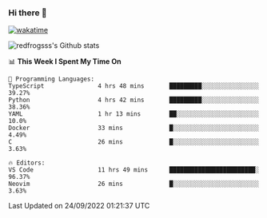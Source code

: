 ### Hi there 👋

[![wakatime](https://wakatime.com/badge/user/2cbd8003-b8b8-4565-92d7-ad9c23ff1846.svg)](https://wakatime.com/@2cbd8003-b8b8-4565-92d7-ad9c23ff1846)

<img src="https://github-readme-stats.vercel.app/api?username=redfrogsss&show_icons=true" alt="redfrogsss's Github stats"></img>

<!--START_SECTION:waka-->
📊 **This Week I Spent My Time On** 

```text
💬 Programming Languages: 
TypeScript               4 hrs 48 mins       █████████░░░░░░░░░░░░░░░░   39.27% 
Python                   4 hrs 42 mins       █████████░░░░░░░░░░░░░░░░   38.36% 
YAML                     1 hr 13 mins        ██░░░░░░░░░░░░░░░░░░░░░░░   10.0% 
Docker                   33 mins             █░░░░░░░░░░░░░░░░░░░░░░░░   4.49% 
C                        26 mins             █░░░░░░░░░░░░░░░░░░░░░░░░   3.63%

🔥 Editors: 
VS Code                  11 hrs 49 mins      ████████████████████████░   96.37% 
Neovim                   26 mins             █░░░░░░░░░░░░░░░░░░░░░░░░   3.63%

```


 Last Updated on 24/09/2022 01:21:37 UTC
<!--END_SECTION:waka-->
